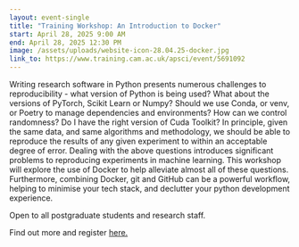 ```yaml
---
layout: event-single
title: "Training Workshop: An Introduction to Docker"
start: April 28, 2025 9:00 AM
end: April 28, 2025 12:30 PM
image: /assets/uploads/website-icon-28.04.25-docker.jpg
link_to: https://www.training.cam.ac.uk/apsci/event/5691092
---
```

Writing research software in Python presents numerous challenges to reproducibility - what version of Python is being used? What about the versions of PyTorch, Scikit Learn or Numpy? Should we use Conda, or venv, or Poetry to manage dependencies and environments? How can we control randomness? Do I have the right version of Cuda Toolkit? In principle, given the same data, and same algorithms and methodology, we should be able to reproduce the results of any given experiment to within an acceptable degree of error. Dealing with the above questions introduces significant problems to reproducing experiments in machine learning. This workshop will explore the use of Docker to help alleviate almost all of these questions. Furthermore, combining Docker, git and GitHub can be a powerful workflow, helping to minimise your tech stack, and declutter your python development experience.

Open to all postgraduate students and research staff.

Find out more and register [here.](https://www.training.cam.ac.uk/apsci/event/5691092)